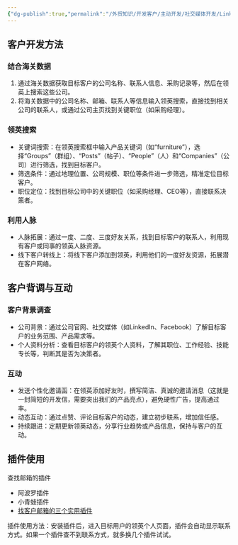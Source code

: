 ```yaml
---
{"dg-publish":true,"permalink":"/外贸知识/开发客户/主动开发/社交媒体开发/Linkedin开发/"}
---
```


## 客户开发方法

### 结合海关数据

1. 通过海关数据获取目标客户的公司名称、联系人信息、采购记录等，然后在领英上搜索这些公司。
2. 将海关数据中的公司名称、邮箱、联系人等信息输入领英搜索，直接找到相关公司的联系人，或通过公司主页找到关键职位（如采购经理）。

### 领英搜索

- 关键词搜索：在领英搜索框中输入产品关键词（如“furniture”），选择“Groups”（群组）、“Posts”（帖子）、“People”（人）和“Companies”（公司）进行筛选，找到目标客户。
- 筛选条件：通过地理位置、公司规模、职位等条件进一步筛选，精准定位目标客户。
- 职位定位：找到目标公司中的关键职位（如采购经理、CEO等），直接联系决策者。

### 利用人脉

- 人脉拓展：通过一度、二度、三度好友关系，找到目标客户的联系人，利用现有客户或同事的领英人脉资源。
- 线下客户转线上：将线下客户添加到领英，利用他们的一度好友资源，拓展潜在客户网络。

## 客户背调与互动

### 客户背景调查

- 公司背景：通过公司官网、社交媒体（如LinkedIn、Facebook）了解目标客户的业务范围、产品需求等。
- 个人资料分析：查看目标客户的领英个人资料，了解其职位、工作经验、技能专长等，判断其是否为决策者。

### 互动

- 发送个性化邀请函：在领英添加好友时，撰写简洁、真诚的邀请消息（这就是一封简短的开发信，需要突出我们的产品亮点），避免硬性广告，提高通过率。
- 动态互动：通过点赞、评论目标客户的动态，建立初步联系，增加信任感。
- 持续跟进：定期更新领英动态，分享行业趋势或产品信息，保持与客户的互动。

## 插件使用

查找邮箱的插件
- 阿波罗插件
- 小青蛙插件
- [找客户邮箱的三个实用插件](https://ask.imiker.com/question/819919)

插件使用方法：安装插件后，进入目标用户的领英个人页面，插件会自动显示联系方式。如果一个插件查不到联系方式，就多换几个插件试试。
